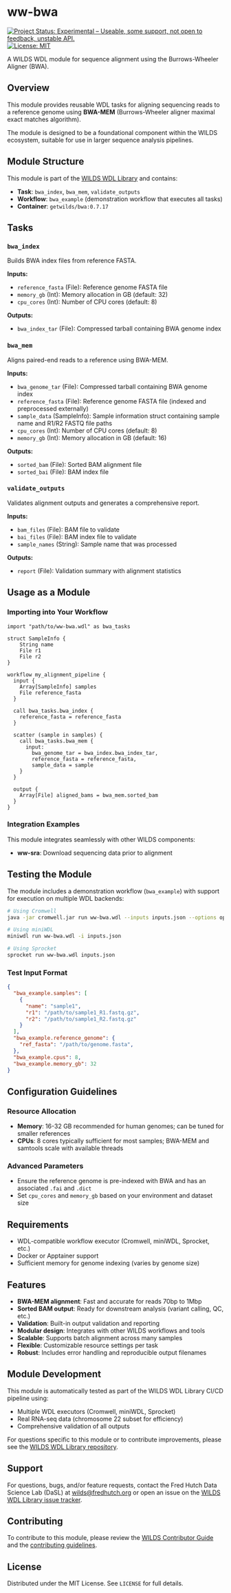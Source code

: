 # ww-bwa
[![Project Status: Experimental – Useable, some support, not open to feedback, unstable API.](https://getwilds.org/badges/badges/experimental.svg)](https://getwilds.org/badges/#experimental)  
[![License: MIT](https://img.shields.io/badge/License-MIT-yellow.svg)](https://opensource.org/licenses/MIT)

A WILDS WDL module for sequence alignment using the Burrows-Wheeler Aligner (BWA).

## Overview

This module provides reusable WDL tasks for aligning sequencing reads to a reference genome using **BWA-MEM** (Burrows-Wheeler aligner maximal exact matches algorithm). 

The module is designed to be a foundational component within the WILDS ecosystem, suitable for use in larger sequence analysis pipelines.

## Module Structure

This module is part of the [WILDS WDL Library](https://github.com/getwilds/wilds-wdl-library) and contains:

- **Task**: `bwa_index`, `bwa_mem`, `validate_outputs`
- **Workflow**: `bwa_example` (demonstration workflow that executes all tasks)
- **Container**: `getwilds/bwa:0.7.17`

## Tasks

### `bwa_index`
Builds BWA index files from reference FASTA.

**Inputs:**
- `reference_fasta` (File): Reference genome FASTA file
- `memory_gb` (Int): Memory allocation in GB (default: 32)
- `cpu_cores` (Int): Number of CPU cores (default: 8)

**Outputs:**
- `bwa_index_tar` (File): Compressed tarball containing BWA genome index

### `bwa_mem`

Aligns paired-end reads to a reference using BWA-MEM.

**Inputs:**
- `bwa_genome_tar` (File): Compressed tarball containing BWA genome index
- `reference_fasta` (File): Reference genome FASTA file (indexed and preprocessed externally)
- `sample_data` (SampleInfo): Sample information struct containing sample name and R1/R2 FASTQ file paths
- `cpu_cores` (Int): Number of CPU cores (default: 8)
- `memory_gb` (Int): Memory allocation in GB (default: 16)

**Outputs:**
- `sorted_bam` (File): Sorted BAM alignment file
- `sorted_bai` (File): BAM index file

### `validate_outputs`
Validates alignment outputs and generates a comprehensive report.

**Inputs:**
- `bam_files` (File): BAM file to validate
- `bai_files` (File): BAM index file to validate
- `sample_names` (String): Sample name that was processed

**Outputs:**
- `report` (File): Validation summary with alignment statistics

## Usage as a Module

### Importing into Your Workflow

```wdl
import "path/to/ww-bwa.wdl" as bwa_tasks

struct SampleInfo {
    String name
    File r1
    File r2
}

workflow my_alignment_pipeline {
  input {
    Array[SampleInfo] samples
    File reference_fasta
  }

  call bwa_tasks.bwa_index {
    reference_fasta = reference_fasta
  }

  scatter (sample in samples) {
    call bwa_tasks.bwa_mem {
      input:
        bwa_genome_tar = bwa_index.bwa_index_tar,
        reference_fasta = reference_fasta,
        sample_data = sample
    }
  }

  output {
    Array[File] aligned_bams = bwa_mem.sorted_bam
  }
}
```

### Integration Examples

This module integrates seamlessly with other WILDS components:
- **ww-sra**: Download sequencing data prior to alignment

## Testing the Module

The module includes a demonstration workflow (`bwa_example`) with support for execution on multiple WDL backends:

```bash
# Using Cromwell
java -jar cromwell.jar run ww-bwa.wdl --inputs inputs.json --options options.json

# Using miniWDL
miniwdl run ww-bwa.wdl -i inputs.json

# Using Sprocket
sprocket run ww-bwa.wdl inputs.json
```

### Test Input Format

```json
{
  "bwa_example.samples": [
    {
      "name": "sample1",
      "r1": "/path/to/sample1_R1.fastq.gz",
      "r2": "/path/to/sample1_R2.fastq.gz"
    }
  ],
  "bwa_example.reference_genome": {
    "ref_fasta": "/path/to/genome.fasta",
  },
  "bwa_example.cpus": 8,
  "bwa_example.memory_gb": 32
}
```

## Configuration Guidelines

### Resource Allocation

- **Memory**: 16-32 GB recommended for human genomes; can be tuned for smaller references
- **CPUs**: 8 cores typically sufficient for most samples; BWA-MEM and samtools scale with available threads

### Advanced Parameters

- Ensure the reference genome is pre-indexed with BWA and has an associated `.fai` and `.dict`
- Set `cpu_cores` and `memory_gb` based on your environment and dataset size

## Requirements

- WDL-compatible workflow executor (Cromwell, miniWDL, Sprocket, etc.)
- Docker or Apptainer support
- Sufficient memory for genome indexing (varies by genome size)

## Features

- **BWA-MEM alignment**: Fast and accurate for reads 70bp to 1Mbp
- **Sorted BAM output**: Ready for downstream analysis (variant calling, QC, etc.)
- **Validation**: Built-in output validation and reporting
- **Modular design**: Integrates with other WILDS workflows and tools
- **Scalable**: Supports batch alignment across many samples
- **Flexible**: Customizable resource settings per task
- **Robust**: Includes error handling and reproducible output filenames

## Module Development

This module is automatically tested as part of the WILDS WDL Library CI/CD pipeline using:
- Multiple WDL executors (Cromwell, miniWDL, Sprocket)
- Real RNA-seq data (chromosome 22 subset for efficiency)
- Comprehensive validation of all outputs

For questions specific to this module or to contribute improvements, please see the [WILDS WDL Library repository](https://github.com/getwilds/wilds-wdl-library).

## Support

For questions, bugs, and/or feature requests, contact the Fred Hutch Data Science Lab (DaSL) at [wilds@fredhutch.org](mailto:wilds@fredhutch.org) or open an issue on the [WILDS WDL Library issue tracker](https://github.com/getwilds/wilds-wdl-library/issues).

## Contributing

To contribute to this module, please review the [WILDS Contributor Guide](https://getwilds.org/guide/) and the [contributing guidelines](https://github.com/getwilds/wilds-wdl-library/blob/main/.github/CONTRIBUTING.md).

## License

Distributed under the MIT License. See `LICENSE` for full details.